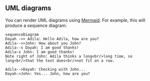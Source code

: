## UML diagrams

You can render UML diagrams using [Mermaid](https://mermaidjs.github.io/). For example, this will produce a sequence diagram:

```mermaid
sequenceDiagram
Dayah ->> Adila: Hello Adila, how are you?
Adila-->>John: How about you John?
Adila--x Dayah: I am good thanks!
Adila-x John: I am good thanks!
Note right of John: Adila thinks a long<br/>long time, so long<br/>that the text does<br/>not fit on a row.

Adila-->Dayah: Checking with John...
Dayah->John: Yes... John, how are you?
```
